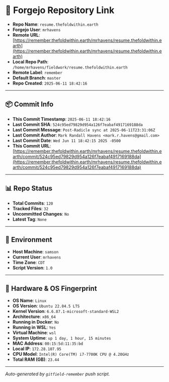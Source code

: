 # 🔗 Forgejo Repository Link

- **Repo Name**: `resume.thefoldwithin.earth`
- **Forgejo User**: `mrhavens`
- **Remote URL**: [https://remember.thefoldwithin.earth/mrhavens/resume.thefoldwithin.earth](https://remember.thefoldwithin.earth/mrhavens/resume.thefoldwithin.earth)
- **Local Repo Path**: `/home/mrhavens/fieldwork/resume.thefoldwithin.earth`
- **Remote Label**: `remember`
- **Default Branch**: `master`
- **Repo Created**: `2025-06-11 18:42:16`

---

## 📦 Commit Info

- **This Commit Timestamp**: `2025-06-11 18:42:16`
- **Last Commit SHA**: `524c95ed79829d954a126f7eabaf4917169188da`
- **Last Commit Message**: `Post-Radicle sync at 2025-06-11T23:31:06Z`
- **Last Commit Author**: `Mark Randall Havens <mark.r.havens@gmail.com>`
- **Last Commit Date**: `Wed Jun 11 18:42:15 2025 -0500`
- **This Commit URL**: [https://remember.thefoldwithin.earth/mrhavens/resume.thefoldwithin.earth/commit/524c95ed79829d954a126f7eabaf4917169188da](https://remember.thefoldwithin.earth/mrhavens/resume.thefoldwithin.earth/commit/524c95ed79829d954a126f7eabaf4917169188da)

---

## 📊 Repo Status

- **Total Commits**: `120`
- **Tracked Files**: `32`
- **Uncommitted Changes**: `No`
- **Latest Tag**: `None`

---

## 🧭 Environment

- **Host Machine**: `samson`
- **Current User**: `mrhavens`
- **Time Zone**: `CDT`
- **Script Version**: `1.0`

---

## 🧬 Hardware & OS Fingerprint

- **OS Name**: `Linux`
- **OS Version**: `Ubuntu 22.04.5 LTS`
- **Kernel Version**: `6.6.87.1-microsoft-standard-WSL2`
- **Architecture**: `x86_64`
- **Running in Docker**: `No`
- **Running in WSL**: `Yes`
- **Virtual Machine**: `wsl`
- **System Uptime**: `up 1 day, 1 hour, 15 minutes`
- **MAC Address**: `00:15:5d:11:35:bd`
- **Local IP**: `172.28.107.95`
- **CPU Model**: `Intel(R) Core(TM) i7-7700K CPU @ 4.20GHz`
- **Total RAM (GB)**: `23.44`

---

_Auto-generated by `gitfield-remember` push script._
